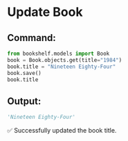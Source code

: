 # Update Book

## Command:

```python
from bookshelf.models import Book
book = Book.objects.get(title="1984")
book.title = "Nineteen Eighty-Four"
book.save()
book.title
```

## Output:

```python
'Nineteen Eighty-Four'
```

✅ Successfully updated the book title.
